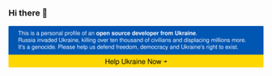 ### Hi there 👋

<!--
**SerhiyDmytruk/SerhiyDmytruk** is a ✨ _special_ ✨ repository because its `README.md` (this file) appears on your GitHub profile.

Here are some ideas to get you started:

- 🔭 I’m currently working on ...
- 🌱 I’m currently learning ...
- 👯 I’m looking to collaborate on ...
- 🤔 I’m looking for help with ...
- 💬 Ask me about ...
- 📫 How to reach me: ...
- 😄 Pronouns: ...
- ⚡ Fun fact: ...
-->

<a href="https://stand-with-ukraine.pp.ua/" rel="nofollow"><img src="https://raw.githubusercontent.com/vshymanskyy/StandWithUkraine/main/banner-personal-page.svg" alt="SWUbanner" style="max-width: 100%;"></a>
